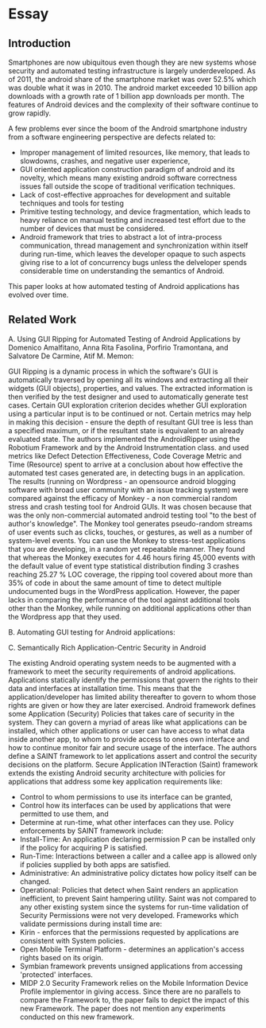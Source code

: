 # Essay


## Introduction
Smartphones are now ubiquitous even though they are new systems whose security and automated testing infrastructure is largely underdeveloped. As of 2011, the android share of the smartphone market was over 52.5% which was double what it was in 2010. The android market exceeded 10 billion app downloads with a growth rate of 1 billion app downloads per month. The features of Android devices and the complexity of their software continue to grow rapidly. 

A few problems ever since the boom of the Android smartphone industry from a software engineering perspective are defects related to:
* Improper management of limited resources, like memory, that leads to slowdowns, crashes, and negative user experience,
* GUI oriented application construction paradigm of android and its novelty, which means many existing android software correctness issues fall outside the scope of traditional verification techniques.
* Lack of cost-effective approaches for development and suitable techniques and tools for testing
* Primitive testing technology, and device fragmentation, which leads to heavy reliance on manual testing and increased test effort due to the number of devices that must be considered.
* Android framework that tries to abstract a lot of intra-process communication, thread management and synchronization within itself during run-time, which leaves the developer opaque to such aspects giving rise to a lot of concurrency bugs unless the delveloper spends considerable time on understanding the semantics of Android.

This paper looks at how automated testing of Android applications has evolved over time.


## Related Work

A. Using GUI Ripping for Automated Testing of Android Applications by Domenico Amalfitano, Anna Rita Fasolina, Porfirio Tramontana, and Salvatore De Carmine, Atif M. Memon:

GUI Ripping is a dynamic process in which the software's GUI is automatically traversed by opening all its windows and extracting all their widgets (GUI objects), properties, and values. The extracted information is then verified by the test designer and used to automatically generate test cases. Certain GUI exploration criterion decides whether GUI exploration using a particular input is to be continued or not. Certain metrics may help in making this decision - ensure the depth of resultant GUI tree is less than a specified maximum, or if the resultant state is equivalent to an already evaluated state. The authors implemented the AndroidRipper using the Robotium Framework and by the Android Instrumentation class. and used metrics like Defect Detection Effectiveness, Code Coverage Metric and Time (Resource) spent to arrive at a conclusion about how effective the automated test cases generated are, in detecting bugs in an application. The results (running on Wordpress - an opensource android blogging software with broad user community with an issue tracking system) were compared against the efficacy of Monkey - a non commercial random stress and crash testing tool for Android GUIs. It was chosen because that was the only non-commercial automated android testing tool "to the best of author's knowledge". The Monkey tool generates pseudo-random streams of user events such as clicks, touches, or gestures, as well as a number of system-level events. You can use the Monkey to stress-test applications that you are developing, in a random yet repeatable manner. They found that whereas the Monkey executes for 4.46 hours firing 45,000 events with the default value of event type statistical distribution finding 3 crashes reaching 25.27 % LOC coverage, the ripping tool covered about more than 35% of code in about the same amount of time to detect multiple undocumented bugs in the WordPress application. However, the paper lacks in comparing the performance of the tool against additional tools other than the Monkey, while running on additional applications other than the Wordpress app that they used.

B. Automating GUI testing for Android applications:

C. Semantically Rich Application-Centric Security in Android

The existing Android operating system needs to be augmented with a framework to meet the security requirements of android applications. Applications statically identify the permissions that govern the rights to their data and interfaces at installation time. This means that the application/developer has limited ability thereafter to govern to whom those rights are given or how they are later exercised. Android framework defines some Application (Security) Policies that takes care of security in the system. They can govern a myriad of areas like what applications can be installed, which other applications or user can have access to what data inside another app, to whom to provide access to ones own interface and how to continue monitor fair and secure usage of the interface. The authors define a SAINT framework to let applications assert and control the security decisions on the platform. Secure Application INTeraction (Saint) framework extends the existing Android security architecture with policies for applications that address some key application requirements like:
* Control to whom permissions to use its interface can be granted,
* Control how its interfaces can be used by applications that were permitted to use them, and
* Determine at run-time, what other interfaces can they use.
Policy enforcements by SAINT framework include:
* Install-Time: An application declaring permission P can be installed only if the policy for acquiring P is satisfied.
* Run-Time: Interactions between a caller and a callee app is allowed only if policies supplied by both apps are satisfied.
* Administrative: An administrative policy dictates how policy itself can be changed.
* Operational: Policies that detect when Saint renders an application inefficient, to prevent Saint hampering utility.
Saint was not compared to any other existing system since the systems for run-time validation of Security Permissions were not very developed. Frameworks which validate permissions during install time are:
* Kirin - enforces that the permissions requested by applications are consistent with System policies.
* Open Mobile Terminal Platform - determines an application's access rights based on its origin.
* Symbian framework prevents unsigned applications from accessing 'protected' interfaces.
* MIDP 2.0 Security Framework relies on the Mobile Information Device Profile implementor in giving access.
Since there are no parallels to compare the Framework to, the paper fails to depict the impact of this new Framework. The paper does not mention any experiments conducted on this new framework.
